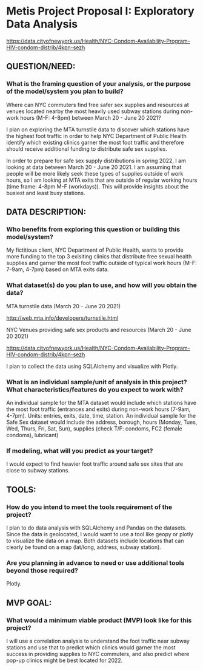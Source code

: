 # Metis Project Proposal I: Exploratory Data Analysis

https://data.cityofnewyork.us/Health/NYC-Condom-Availability-Program-HIV-condom-distrib/4kpn-sezh


## QUESTION/NEED:

### What is the framing question of your analysis, or the purpose of the model/system you plan to build?

Where can NYC commuters find free safer sex supplies and resources at venues located nearby the most heavily used subway stations during non-work hours (M-F: 4-8pm) between March 20 - June 20 2021?

I plan on exploring the MTA turnstile data to discover which stations have the highest foot traffic in order to help NYC  Department of Public Health identify which existing clinics garner the most foot traffic and therefore should receive additional funding to distribute safe sex supplies.

In order to prepare for safe sex supply distributions in spring 2022, I am looking at data between March 20 - June 20 2021. I am assuming that people will be more likely seek these types of supplies outside of work hours, so I am looking at MTA exits that are outside of regular working hours (time frame: 4-8pm M-F (workdays)). This will provide insights about the busiest and least busy stations. 


## DATA DESCRIPTION:

### Who benefits from exploring this question or building this model/system?

My fictitious client, NYC Department of Public Health, wants to provide more funding to the top 3 exisiting clinics that distribute free sexual health supplies and garner the most foot traffic outside of typical work hours (M-F: 7-9am, 4-7pm) based on MTA exits data.


### What dataset(s) do you plan to use, and how will you obtain the data?

MTA turnstile data  (March 20 - June 20 2021)

http://web.mta.info/developers/turnstile.html 


NYC Venues providing safe sex products and resources (March 20 - June 20 2021)

https://data.cityofnewyork.us/Health/NYC-Condom-Availability-Program-HIV-condom-distrib/4kpn-sezh

    
I plan to collect the data using SQLAlchemy and visualize with Plotly.


### What is an individual sample/unit of analysis in this project? What characteristics/features do you expect to work with?


An individual sample for the MTA dataset would include which stations have the most foot traffic (entrances and exits) during non-work hours (7-9am, 4-7pm). Units: entries, exits, date, time, station.
An individual sample for the Safe Sex dataset would include the address, borough, hours (Monday, Tues, Wed, Thurs, Fri, Sat, Sun), supplies (check T/F: condoms, FC2 (female condoms), lubricant)
### If modeling, what will you predict as your target?


I would expect to find heavier foot traffic around safe sex sites that are close to subway stations. 


## TOOLS:


### How do you intend to meet the tools requirement of the project?

I plan to do data analysis with SQLAlchemy and Pandas on the datasets. Since the data is geolocated, I would want to use a tool like geopy or plotly to visualize the data on a map. Both datasets include locations that can clearly be found on a map (lat/long, address, subway station).



### Are you planning in advance to need or use additional tools beyond those required?


Plotly. 



## MVP GOAL:

### What would a minimum viable product (MVP) look like for this project?


I will use a correlation analysis to understand the foot traffic near subway stations and use that to predict which clinics would garner the most success in providing supplies to NYC commuters, and also predict where pop-up clinics might be best located for 2022.
